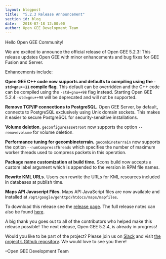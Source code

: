 ```yaml
---
layout: blogpost
title:  "5.2.3 Release Announcement"
section_id: blog
date:   2018-07-18 12:00:00
author: Open GEE Development Team
---
```


Hello Open GEE Community!
 
We are excited to announce the official release of Open GEE 5.2.3!  This release updates Open GEE with minor enhancements and bug fixes for GEE Fusion and Server.
 
Enhancements include:

**Open GEE C++ code now supports and defaults to compiling using the <code>-std=gnu++11</code> compile flag**. This default can be overridden and the C++ code can be compiled using the <code>-std=gnu++98</code> flag instead. Starting Open GEE 5.2.4 <code>-std=gnu++98</code> will be deprecated and will not be supported.

**Remove TCP/IP connections to PostgreSQL.** Open GEE Server, by default, connects to PostgreSQL exclusively using Unix domain sockets. This makes it easier to secure PostgreSQL for security-sensitive installations.

**Volume deletion.** <code>geconfigureassetroot</code> now supports the option <code>--removevolume</code> for volume deletion.

**Performance tuning for gecombineterrain.** <code>gecombineterrain</code> now supports the option <code>--numCompressThreads</code> which specifies the number of maximum worker threads used to compress packets in this operation.

**Package name customization at build time.** Scons build now accepts a custom label argument which is appended to the version in RPM file names.

**Rewrite KML URLs.** Users can rewrite the URLs for KML resources included in databases at publish time.

**Maps API Javascript Files.** Maps API JavaScript files are now available and installed at <code>/opt/google/gehttpd/htdocs/maps/mapfiles</code>.


To download this release see the [release page](https://github.com/google/earthenterprise/releases/tag/5.2.3-4.final). The full release notes can also be found [here](http://www.opengee.org/geedocs/answer/7160003.html).
 
A big thank you goes out to all of the contributors who helped make this release possible! The next release, Open GEE 5.2.4, is already in progress!
 
Would you like to be part of the project? Please join us on [Slack](http://slack.opengee.org/) and visit [the project’s Github repository](https://github.com/google/earthenterprise). We would love to see you there!
 
–Open GEE Development Team

